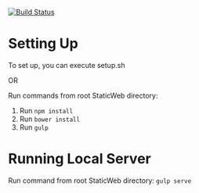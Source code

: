 [![Build Status](https://travis-ci.org/RPISDD/StaticWeb.svg)](https://travis-ci.org/RPISDD/StaticWeb)

# Setting Up
To set up, you can execute setup.sh

OR


Run commands from root StaticWeb directory:

1. Run `npm install`
2. Run `bower install`
3. Run `gulp`

# Running Local Server
Run command from root StaticWeb directory: `gulp serve`
